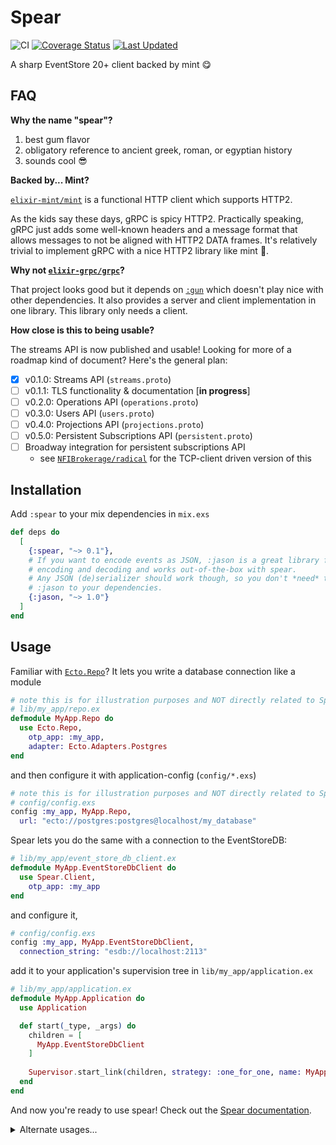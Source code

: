 # Spear

![CI](https://github.com/NFIBrokerage/spear/workflows/CI/badge.svg)
[![Coverage Status](https://coveralls.io/repos/github/NFIBrokerage/spear/badge.svg)](https://coveralls.io/github/NFIBrokerage/spear)
[![Last Updated](https://img.shields.io/github/last-commit/NFIBrokerage/spear.svg)](https://github.com/NFIBrokerage/spear/commits/main)

A sharp EventStore 20+ client backed by mint :yum:

## FAQ

**Why the name "spear"?**

1. best gum flavor
1. obligatory reference to ancient greek, roman, or egyptian history
1. sounds cool :sunglasses:

**Backed by... Mint?**

[`elixir-mint/mint`](https://github.com/elixir-mint/mint) is a functional
HTTP client which supports HTTP2.

As the kids say these days, gRPC is spicy HTTP2. Practically speaking,
gRPC just adds some well-known headers and a message format that allows
messages to not be aligned with HTTP2 DATA frames.  It's relatively trivial
to implement gRPC with a nice HTTP2 library like mint :slightly_smiling_face:.

**Why not [`elixir-grpc/grpc`](https://github.com/elixir-grpc/grpc)?**

That project looks good but it depends on
[`:gun`](https://github.com/ninenines/gun) which doesn't play nice with
other dependencies. It also provides a server and client implementation in
one library. This library only needs a client.

<!--

Wanted to keep this #shade out of the online+viewable readme:

Also the code hygiene is... questionable 🤔
https://github.com/elixir-grpc/grpc/blob/eff8a8828d27ddd7f63a3c1dd5aae86246df215e/lib/grpc/adapter/gun.ex#L170-L262

-->

**How close is this to being usable?**

The streams API is now published and usable! Looking for more of a roadmap
kind of document? Here's the general plan:

- [x] v0.1.0: Streams API (`streams.proto`)
- [ ] v0.1.1: TLS functionality & documentation [**in progress**]
- [ ] v0.2.0: Operations API (`operations.proto`)
- [ ] v0.3.0: Users API (`users.proto`)
- [ ] v0.4.0: Projections API (`projections.proto`)
- [ ] v0.5.0: Persistent Subscriptions API (`persistent.proto`)
- [ ] Broadway integration for persistent subscriptions API
    - see [`NFIBrokerage/radical`](https://github.com/NFIBrokerage/radical) for the TCP-client driven version of this

<!--

Broadway integration tentatively called `volley`. Please don't squat the hexpm
package for that :)

-->

## Installation

Add `:spear` to your mix dependencies in `mix.exs`

```elixir
def deps do
  [
    {:spear, "~> 0.1"},
    # If you want to encode events as JSON, :jason is a great library for
    # encoding and decoding and works out-of-the-box with spear.
    # Any JSON (de)serializer should work though, so you don't *need* to add
    # :jason to your dependencies.
    {:jason, "~> 1.0"}
  ]
end
```

## Usage

Familiar with [`Ecto.Repo`](https://hexdocs.pm/ecto/Ecto.Repo.html)? It lets
you write a database connection like a module

```elixir
# note this is for illustration purposes and NOT directly related to Spear
# lib/my_app/repo.ex
defmodule MyApp.Repo do
  use Ecto.Repo,
    otp_app: :my_app,
    adapter: Ecto.Adapters.Postgres
end
```

and then configure it with application-config (`config/*.exs`)

```elixir
# note this is for illustration purposes and NOT directly related to Spear
# config/config.exs
config :my_app, MyApp.Repo,
  url: "ecto://postgres:postgres@localhost/my_database"
```

Spear lets you do the same with a connection to the EventStoreDB:

```elixir
# lib/my_app/event_store_db_client.ex
defmodule MyApp.EventStoreDbClient do
  use Spear.Client,
    otp_app: :my_app
end
```

and configure it,

```elixir
# config/config.exs
config :my_app, MyApp.EventStoreDbClient,
  connection_string: "esdb://localhost:2113"
```

add it to your application's supervision tree in `lib/my_app/application.ex`

```elixir
# lib/my_app/application.ex
defmodule MyApp.Application do
  use Application

  def start(_type, _args) do
    children = [
      MyApp.EventStoreDbClient
    ]
    
    Supervisor.start_link(children, strategy: :one_for_one, name: MyApp.Supervisor)
  end
end
```

And now you're ready to use spear! Check out the [Spear
documentation](https://hexdocs.pm/spear/Spear.html).

<details><summary>Alternate usages...</summary>
<br>

A `Spear.Connection` is just a regular ole' GenServer with a default of pulling
configuration from application-config. You can start a `Spear.Connection`
like any other process, even in IEx!

Let's use the new `Mix.install/1` function from Elixir 1.12 to try out
Spear. Say that you have an EventStoreDB instance running locally with the
`--insecure option`.

```elixir
iex> Mix.install([:spear, :jason])
# a bunch of installation text here
:ok
iex> {:ok, conn} = Spear.Connection.start_link(connection_string: "esdb://localhost:2113")
{:ok, #PID<0.1518.0>}
iex> event = Spear.Event.new("IExAndSpear", %{"hello" => "world"})      
%Spear.Event{
  body: %{"hello" => "world"},
  id: "9e3a8bcf-0c22-4a38-85c6-2054a0342ec8",
  metadata: %{content_type: "application/json", custom_metadata: ""},
  type: "IExAndSpear"
}
iex> [event] |> Spear.append(conn, "MySpearDemo")
:ok
iex> Spear.stream!(conn, "MySpearDemo")
#Stream<[
  enum: #Function<62.80860365/2 in Stream.unfold/2>,
  funs: [#Function<48.80860365/1 in Stream.map/2>]
]>
iex> Spear.stream!(conn, "MySpearDemo") |> Enum.to_list()
[
  %Spear.Event{
    body: %{"hello" => "world"},
    id: "9e3a8bcf-0c22-4a38-85c6-2054a0342ec8",
    metadata: %{
      commit_position: 18446744073709551615,
      content_type: "application/json",
      created: ~U[2021-04-12 20:05:17.757215Z],
      custom_metadata: "",
      prepare_position: 18446744073709551615,
      stream_name: "MySpearDemo",
      stream_revision: 0
    },
    type: "IExAndSpear"
  }
]
```

And we're up and running reading and writing events!

</details>
